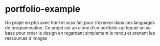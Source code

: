 # portfolio-example
Un projet en php avec html et scss fait pour s'exercer dans ces languages de programmation. Ce projet est un clone d'un portfolio sur lequel on se base pour créer le design en regardant simplement le rendu et prenant les ressources  d'images
